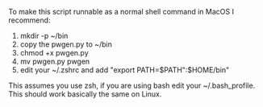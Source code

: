 To make this script runnable as a normal shell command in MacOS I recommend:

1. mkdir -p ~/bin
2. copy the pwgen.py to ~/bin
3. chmod +x pwgen.py
4. mv pwgen.py pwgen
5. edit your ~/.zshrc and add "export PATH=$PATH":$HOME/bin"

This assumes you use zsh, if you are using bash edit your ~/.bash_profile.
This should work basically the same on Linux.